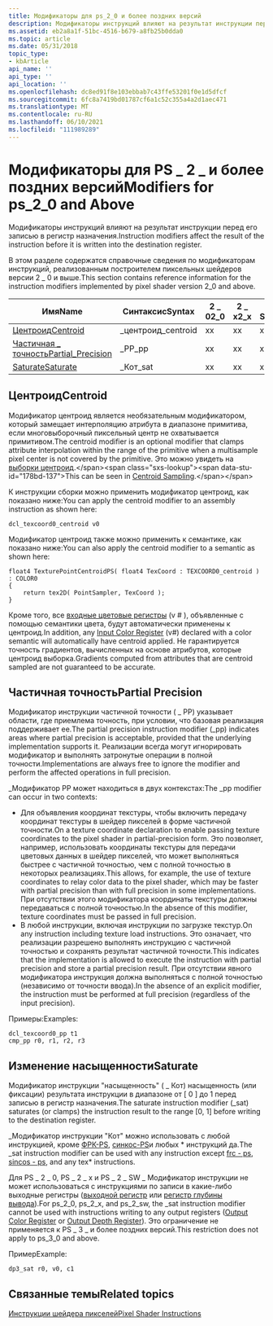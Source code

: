 ```yaml
---
title: Модификаторы для ps_2_0 и более поздних версий
description: Модификаторы инструкций влияют на результат инструкции перед его записью в регистр назначения. Сведения об модификаторах для ps_2_0 и более поздних версий.
ms.assetid: eb2a8a1f-51bc-4516-b679-a8fb25b0dda0
ms.topic: article
ms.date: 05/31/2018
topic_type:
- kbArticle
api_name: ''
api_type: ''
api_location: ''
ms.openlocfilehash: dc8ed91f8e103ebbab7c43ffe53201f0e1d5dfcf
ms.sourcegitcommit: 6fc8a7419bd01787cf6a1c52c355a4a2d1aec471
ms.translationtype: MT
ms.contentlocale: ru-RU
ms.lasthandoff: 06/10/2021
ms.locfileid: "111989289"
---
```

# <a name="modifiers-for-ps_2_0-and-above"></a><span data-ttu-id="178bd-104">Модификаторы для PS \_ 2 \_ и более поздних версий</span><span class="sxs-lookup"><span data-stu-id="178bd-104">Modifiers for ps\_2\_0 and Above</span></span>

<span data-ttu-id="178bd-105">Модификаторы инструкций влияют на результат инструкции перед его записью в регистр назначения.</span><span class="sxs-lookup"><span data-stu-id="178bd-105">Instruction modifiers affect the result of the instruction before it is written into the destination register.</span></span>

<span data-ttu-id="178bd-106">В этом разделе содержатся справочные сведения по модификаторам инструкций, реализованным построителем пиксельных шейдеров версии 2 \_ 0 и выше.</span><span class="sxs-lookup"><span data-stu-id="178bd-106">This section contains reference information for the instruction modifiers implemented by pixel shader version 2\_0 and above.</span></span>



| <span data-ttu-id="178bd-107">Имя</span><span class="sxs-lookup"><span data-stu-id="178bd-107">Name</span></span>                                     | <span data-ttu-id="178bd-108">Синтаксис</span><span class="sxs-lookup"><span data-stu-id="178bd-108">Syntax</span></span>     | <span data-ttu-id="178bd-109">2 \_ 0</span><span class="sxs-lookup"><span data-stu-id="178bd-109">2\_0</span></span> | <span data-ttu-id="178bd-110">2 \_ x</span><span class="sxs-lookup"><span data-stu-id="178bd-110">2\_x</span></span> | <span data-ttu-id="178bd-111">2 \_ SW</span><span class="sxs-lookup"><span data-stu-id="178bd-111">2\_sw</span></span> | <span data-ttu-id="178bd-112">3 \_ 0</span><span class="sxs-lookup"><span data-stu-id="178bd-112">3\_0</span></span> | <span data-ttu-id="178bd-113">3 \_ SW</span><span class="sxs-lookup"><span data-stu-id="178bd-113">3\_sw</span></span> |
|------------------------------------------|------------|------|------|-------|------|-------|
| [<span data-ttu-id="178bd-114">Центроид</span><span class="sxs-lookup"><span data-stu-id="178bd-114">Centroid</span></span>](#centroid)                    | <span data-ttu-id="178bd-115">\_центроид</span><span class="sxs-lookup"><span data-stu-id="178bd-115">\_centroid</span></span> | <span data-ttu-id="178bd-116">x</span><span class="sxs-lookup"><span data-stu-id="178bd-116">x</span></span>    | <span data-ttu-id="178bd-117">x</span><span class="sxs-lookup"><span data-stu-id="178bd-117">x</span></span>    | <span data-ttu-id="178bd-118">x</span><span class="sxs-lookup"><span data-stu-id="178bd-118">x</span></span>     | <span data-ttu-id="178bd-119">x</span><span class="sxs-lookup"><span data-stu-id="178bd-119">x</span></span>    | <span data-ttu-id="178bd-120">x</span><span class="sxs-lookup"><span data-stu-id="178bd-120">x</span></span>     |
| [<span data-ttu-id="178bd-121">Частичная \_ точность</span><span class="sxs-lookup"><span data-stu-id="178bd-121">Partial\_Precision</span></span>](#partial-precision) | <span data-ttu-id="178bd-122">\_PP</span><span class="sxs-lookup"><span data-stu-id="178bd-122">\_pp</span></span>       | <span data-ttu-id="178bd-123">x</span><span class="sxs-lookup"><span data-stu-id="178bd-123">x</span></span>    | <span data-ttu-id="178bd-124">x</span><span class="sxs-lookup"><span data-stu-id="178bd-124">x</span></span>    | <span data-ttu-id="178bd-125">x</span><span class="sxs-lookup"><span data-stu-id="178bd-125">x</span></span>     | <span data-ttu-id="178bd-126">x</span><span class="sxs-lookup"><span data-stu-id="178bd-126">x</span></span>    | <span data-ttu-id="178bd-127">x</span><span class="sxs-lookup"><span data-stu-id="178bd-127">x</span></span>     |
| [<span data-ttu-id="178bd-128">Saturate</span><span class="sxs-lookup"><span data-stu-id="178bd-128">Saturate</span></span>](#saturate)                    | <span data-ttu-id="178bd-129">\_Кот</span><span class="sxs-lookup"><span data-stu-id="178bd-129">\_sat</span></span>      | <span data-ttu-id="178bd-130">x</span><span class="sxs-lookup"><span data-stu-id="178bd-130">x</span></span>    | <span data-ttu-id="178bd-131">x</span><span class="sxs-lookup"><span data-stu-id="178bd-131">x</span></span>    | <span data-ttu-id="178bd-132">x</span><span class="sxs-lookup"><span data-stu-id="178bd-132">x</span></span>     | <span data-ttu-id="178bd-133">x</span><span class="sxs-lookup"><span data-stu-id="178bd-133">x</span></span>    | <span data-ttu-id="178bd-134">x</span><span class="sxs-lookup"><span data-stu-id="178bd-134">x</span></span>     |



 

## <a name="centroid"></a><span data-ttu-id="178bd-135">Центроид</span><span class="sxs-lookup"><span data-stu-id="178bd-135">Centroid</span></span>

<span data-ttu-id="178bd-136">Модификатор центроид является необязательным модификатором, который замещает интерполяцию атрибута в диапазоне примитива, если многовыборочный пиксельный центр не охватывается примитивом.</span><span class="sxs-lookup"><span data-stu-id="178bd-136">The centroid modifier is an optional modifier that clamps attribute interpolation within the range of the primitive when a multisample pixel center is not covered by the primitive.</span></span> <span data-ttu-id="178bd-137">Это можно увидеть на [выборки центроид](https://msdn.microsoft.com/library/ee415231(VS.85).aspx).</span><span class="sxs-lookup"><span data-stu-id="178bd-137">This can be seen in [Centroid Sampling](https://msdn.microsoft.com/library/ee415231(VS.85).aspx).</span></span>

<span data-ttu-id="178bd-138">К инструкции сборки можно применить модификатор центроид, как показано ниже:</span><span class="sxs-lookup"><span data-stu-id="178bd-138">You can apply the centroid modifier to an assembly instruction as shown here:</span></span>


```
dcl_texcoord0_centroid v0
```



<span data-ttu-id="178bd-139">Модификатор центроид также можно применить к семантике, как показано ниже:</span><span class="sxs-lookup"><span data-stu-id="178bd-139">You can also apply the centroid modifier to a semantic as shown here:</span></span>


```
float4 TexturePointCentroidPS( float4 TexCoord : TEXCOORD0_centroid ) : COLOR0
{
    return tex2D( PointSampler, TexCoord );
}
```



<span data-ttu-id="178bd-140">Кроме того, все [входные цветовые регистры](dx9-graphics-reference-asm-ps-registers-input-color.md) (v \# ), объявленные с помощью семантики цвета, будут автоматически применены к центроид.</span><span class="sxs-lookup"><span data-stu-id="178bd-140">In addition, any [Input Color Register](dx9-graphics-reference-asm-ps-registers-input-color.md) (v\#) declared with a color semantic will automatically have centroid applied.</span></span> <span data-ttu-id="178bd-141">Не гарантируется точность градиентов, вычисленных на основе атрибутов, которые центроид выборка.</span><span class="sxs-lookup"><span data-stu-id="178bd-141">Gradients computed from attributes that are centroid sampled are not guaranteed to be accurate.</span></span>

## <a name="partial-precision"></a><span data-ttu-id="178bd-142">Частичная точность</span><span class="sxs-lookup"><span data-stu-id="178bd-142">Partial Precision</span></span>

<span data-ttu-id="178bd-143">Модификатор инструкции частичной точности ( \_ PP) указывает области, где приемлема точность, при условии, что базовая реализация поддерживает ее.</span><span class="sxs-lookup"><span data-stu-id="178bd-143">The partial precision instruction modifier (\_pp) indicates areas where partial precision is acceptable, provided that the underlying implementation supports it.</span></span> <span data-ttu-id="178bd-144">Реализации всегда могут игнорировать модификатор и выполнять затронутые операции в полной точности.</span><span class="sxs-lookup"><span data-stu-id="178bd-144">Implementations are always free to ignore the modifier and perform the affected operations in full precision.</span></span>

<span data-ttu-id="178bd-145">\_Модификатор PP может находиться в двух контекстах:</span><span class="sxs-lookup"><span data-stu-id="178bd-145">The \_pp modifier can occur in two contexts:</span></span>

-   <span data-ttu-id="178bd-146">Для объявления координат текстуры, чтобы включить передачу координат текстуры в шейдер пикселей в форме частичной точности.</span><span class="sxs-lookup"><span data-stu-id="178bd-146">On a texture coordinate declaration to enable passing texture coordinates to the pixel shader in partial-precision form.</span></span> <span data-ttu-id="178bd-147">Это позволяет, например, использовать координаты текстуры для передачи цветовых данных в шейдер пикселей, что может выполняться быстрее с частичной точностью, чем с полной точностью в некоторых реализациях.</span><span class="sxs-lookup"><span data-stu-id="178bd-147">This allows, for example, the use of texture coordinates to relay color data to the pixel shader, which may be faster with partial precision than with full precision in some implementations.</span></span> <span data-ttu-id="178bd-148">При отсутствии этого модификатора координаты текстуры должны передаваться с полной точностью.</span><span class="sxs-lookup"><span data-stu-id="178bd-148">In the absence of this modifier, texture coordinates must be passed in full precision.</span></span>
-   <span data-ttu-id="178bd-149">В любой инструкции, включая инструкции по загрузке текстур.</span><span class="sxs-lookup"><span data-stu-id="178bd-149">On any instruction including texture load instructions.</span></span> <span data-ttu-id="178bd-150">Это означает, что реализации разрешено выполнять инструкцию с частичной точностью и сохранять результат частичной точности.</span><span class="sxs-lookup"><span data-stu-id="178bd-150">This indicates that the implementation is allowed to execute the instruction with partial precision and store a partial precision result.</span></span> <span data-ttu-id="178bd-151">При отсутствии явного модификатора инструкция должна выполняться с полной точностью (независимо от точности ввода).</span><span class="sxs-lookup"><span data-stu-id="178bd-151">In the absence of an explicit modifier, the instruction must be performed at full precision (regardless of the input precision).</span></span>

<span data-ttu-id="178bd-152">Примеры:</span><span class="sxs-lookup"><span data-stu-id="178bd-152">Examples:</span></span>


```
dcl_texcoord0_pp t1
cmp_pp r0, r1, r2, r3
```



## <a name="saturate"></a><span data-ttu-id="178bd-153">Изменение насыщенности</span><span class="sxs-lookup"><span data-stu-id="178bd-153">Saturate</span></span>

<span data-ttu-id="178bd-154">Модификатор инструкции "насыщенность" ( \_ Кот) насыщенность (или фиксации) результата инструкции в диапазоне от \[ 0 \] до 1 перед записью в регистр назначения.</span><span class="sxs-lookup"><span data-stu-id="178bd-154">The saturate instruction modifier (\_sat) saturates (or clamps) the instruction result to the range \[0, 1\] before writing to the destination register.</span></span>

<span data-ttu-id="178bd-155">\_Модификатор инструкции "Кот" можно использовать с любой инструкцией, кроме [ФРК-PS](frc---ps.md), [синкос-PS](sincos---ps.md)и любых \* инструкций да.</span><span class="sxs-lookup"><span data-stu-id="178bd-155">The \_sat instruction modifier can be used with any instruction except [frc - ps](frc---ps.md), [sincos - ps](sincos---ps.md), and any tex\* instructions.</span></span>

<span data-ttu-id="178bd-156">Для PS \_ 2 \_ 0, PS \_ 2 \_ x и PS \_ 2 \_ SW \_ Модификатор инструкции не может использоваться с инструкциями по записи в какие-либо выходные регистры ([выходной регистр](dx9-graphics-reference-asm-ps-registers-output-color.md) или [регистр глубины вывода](dx9-graphics-reference-asm-ps-registers-output-depth.md)).</span><span class="sxs-lookup"><span data-stu-id="178bd-156">For ps\_2\_0, ps\_2\_x, and ps\_2\_sw, the \_sat instruction modifier cannot be used with instructions writing to any output registers ([Output Color Register](dx9-graphics-reference-asm-ps-registers-output-color.md) or [Output Depth Register](dx9-graphics-reference-asm-ps-registers-output-depth.md)).</span></span> <span data-ttu-id="178bd-157">Это ограничение не применяется к PS \_ 3 \_ и более поздних версий.</span><span class="sxs-lookup"><span data-stu-id="178bd-157">This restriction does not apply to ps\_3\_0 and above.</span></span>

<span data-ttu-id="178bd-158">Пример</span><span class="sxs-lookup"><span data-stu-id="178bd-158">Example:</span></span>


```
dp3_sat r0, v0, c1
```



## <a name="related-topics"></a><span data-ttu-id="178bd-159">Связанные темы</span><span class="sxs-lookup"><span data-stu-id="178bd-159">Related topics</span></span>

<dl> <dt>

[<span data-ttu-id="178bd-160">Инструкции шейдера пикселей</span><span class="sxs-lookup"><span data-stu-id="178bd-160">Pixel Shader Instructions</span></span>](dx9-graphics-reference-asm-ps-instructions.md)
</dt> </dl>

 

 




